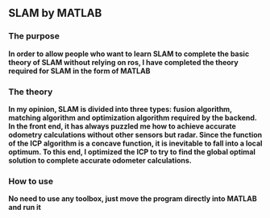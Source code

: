 ## SLAM by MATLAB


### The purpose

**In order to allow people who want to learn SLAM to complete the basic theory of SLAM without relying on ros, I have completed the theory required for SLAM in the form of MATLAB**


### The theory

**In my opinion, SLAM is divided into three types: fusion algorithm, matching algorithm and optimization algorithm required by the backend. In the front end, it has always puzzled me how to achieve accurate odometry calculations without other sensors but radar. Since the function of the ICP algorithm is a concave function, it is inevitable to fall into a local optimum. To this end, I optimized the ICP to try to find the global optimal solution to complete accurate odometer calculations.**


### How to use

**No need to use any toolbox, just move the program directly into MATLAB and run it**
